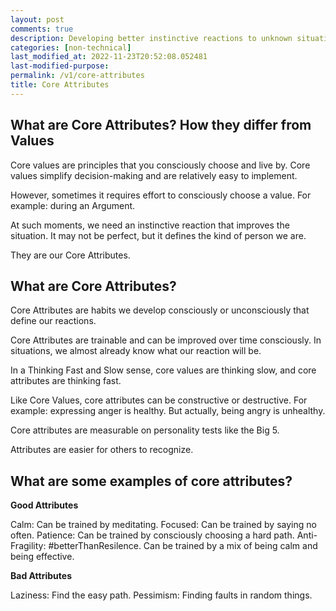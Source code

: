 ```yaml
---
layout: post
comments: true
description: Developing better instinctive reactions to unknown situations
categories: [non-technical]
last_modified_at: 2022-11-23T20:52:08.052481
last-modified-purpose:
permalink: /v1/core-attributes
title: Core Attributes
---
```


## What are Core Attributes? How they differ from Values

Core values are principles that you consciously choose and live by. Core values simplify decision-making and are relatively easy to implement.

However, sometimes it requires effort to consciously choose a value. For example: during an Argument.

At such moments, we need an instinctive reaction that improves the situation. It may not be perfect, but it defines the kind of person we are.

They are our Core Attributes.

## What are Core Attributes?

Core Attributes are habits we develop consciously or unconsciously that define our reactions.

Core Attributes are trainable and can be improved over time consciously. In situations, we almost already know what our reaction will be.

In a Thinking Fast and Slow sense, core values are thinking slow, and core attributes are thinking fast.

Like Core Values, core attributes can be constructive or destructive. For example: expressing anger is healthy. But actually, being angry is unhealthy.

Core attributes are measurable on personality tests like the Big 5.

Attributes are easier for others to recognize.

## What are some examples of core attributes?

**Good Attributes**

Calm: Can be trained by meditating.
Focused: Can be trained by saying no often.
Patience: Can be trained by consciously choosing a hard path.
Anti-Fragility: #betterThanResilence. Can be trained by a mix of being calm and being effective.

**Bad Attributes**

Laziness: Find the easy path.
Pessimism: Finding faults in random things.
